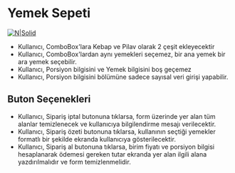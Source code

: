 # Yemek Sepeti
[![N|Solid](https://www.bilgeadam.com/akademi/SiteAssets/BilgeAdam/Images/LogoAkademi.png)](https://www.bilgeadam.com/akademi/) 

* Kullanıcı, ComboBox'lara Kebap ve Pilav olarak 2 çeşit ekleyecektir
* Kullanıcı, ComboBox'lardan aynı yemekleri seçemez, bir ana yemek bir ara yemek seçebilir.
* Kullanıcı, Porsiyon bilgisini ve Yemek bilgisini boş geçemez
* Kullanıcı, Porsiyon bilgisini bölümüne sadece sayısal veri girişi yapabilir.

## Buton Seçenekleri
* Kullanıcı, Sipariş iptal butonuna tıklarsa, form üzerinde yer alan tüm alanlar temizlenecek ve kullanıcıya bilgilendirme mesajı verilecektir.
* Kullanıcı, Sipariş özeti butonuna tıklarsa, kullanının seçtiği yemekler formatlı bir şekilde ekranda kullanıcıya gösterilecektir.
* Kullanıcı, Sipariş al butonuna tıklarsa, birim fiyatı ve porsiyon bilgisi hesaplanarak ödemesi gereken tutar ekranda yer alan ilgili alana yazdırılmalıdır ve form temizlenmelidir.
